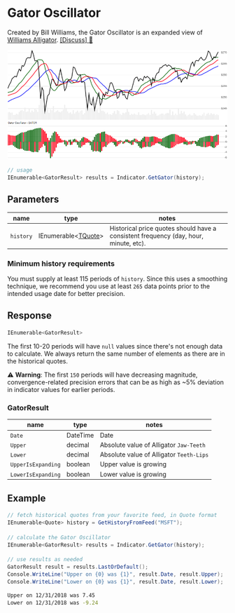 # Gator Oscillator

Created by Bill Williams, the Gator Oscillator is an expanded view of [Williams Alligator](../Alligator/README.md#content).
[[Discuss] :speech_balloon:](https://github.com/DaveSkender/Stock.Indicators/discussions/385 "Community discussion about this indicator")

![image](chart.png)

```csharp
// usage
IEnumerable<GatorResult> results = Indicator.GetGator(history);
```

## Parameters

| name | type | notes
| -- |-- |--
| `history` | IEnumerable\<[TQuote](../../docs/GUIDE.md#historical-quotes)\> | Historical price quotes should have a consistent frequency (day, hour, minute, etc).

### Minimum history requirements

You must supply at least 115 periods of `history`. Since this uses a smoothing technique, we recommend you use at least `265` data points prior to the intended usage date for better precision.

## Response

```csharp
IEnumerable<GatorResult>
```

The first 10-20 periods will have `null` values since there's not enough data to calculate.  We always return the same number of elements as there are in the historical quotes.

:warning: **Warning**: The first `150` periods will have decreasing magnitude, convergence-related precision errors that can be as high as ~5% deviation in indicator values for earlier periods.

### GatorResult

| name | type | notes
| -- |-- |--
| `Date` | DateTime | Date
| `Upper` | decimal | Absolute value of Alligator `Jaw-Teeth`
| `Lower` | decimal | Absolute value of Alligator `Teeth-Lips`
| `UpperIsExpanding` | boolean | Upper value is growing
| `LowerIsExpanding` | boolean | Lower value is growing

## Example

```csharp
// fetch historical quotes from your favorite feed, in Quote format
IEnumerable<Quote> history = GetHistoryFromFeed("MSFT");

// calculate the Gator Oscillator
IEnumerable<GatorResult> results = Indicator.GetGator(history);

// use results as needed
GatorResult result = results.LastOrDefault();
Console.WriteLine("Upper on {0} was {1}", result.Date, result.Upper);
Console.WriteLine("Lower on {0} was {1}", result.Date, result.Lower);
```

```bash
Upper on 12/31/2018 was 7.45
Lower on 12/31/2018 was -9.24
```
